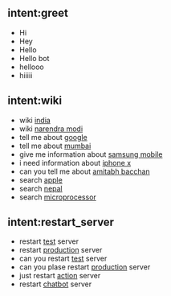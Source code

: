## intent:greet
- Hi
- Hey
- Hello
- Hello bot
- hellooo
- hiiiii


<!-- This is comment -->


<!-- Variable is called slot here -->
<!-- 'wiki' intent -->
## intent:wiki         
- wiki [india](word)   <!-- Slot name: 'word' & Slot value: 'india' -->
- wiki [narendra modi](word)
- tell me about [google](word)
- tell me about [mumbai](word)
- give me information about [samsung mobile](word)
- i need information about [iphone x](word)
- can you tell me about [amitabh bacchan](word)
- search [apple](word)
- search [nepal](word)
- search [microprocessor](word)

<!-- What it will learn with wiki intent is something like this -->
<!-- wiki aynthing -->
<!-- tell me about anything -->
<!-- ..................  -->


## intent:restart_server
- restart [test](server_name) server
- restart [production](server_name) server
- can you restart [test](server_name) server
- can you plase restart [production](server_name) server
- just restart [action](server_name) server
- restart [chatbot](server_name) server


